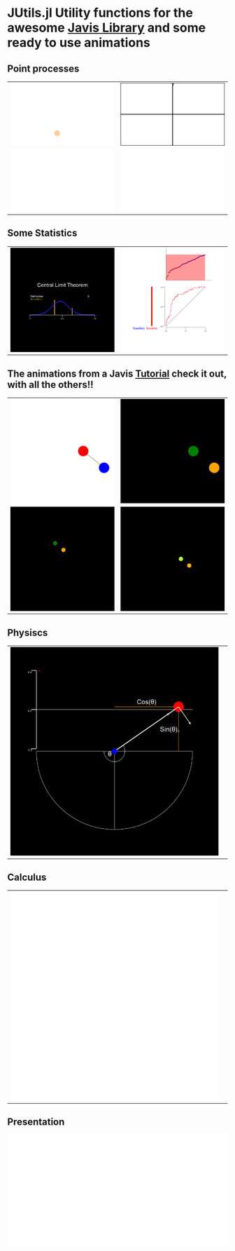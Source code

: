 # JUtils.jl Utility functions for the awesome [Javis Library](https://github.com/Wikunia/Javis.jl) and some ready to use animations


## Point processes 
|                                   |                                        |
|:-------------------------------------|:---------------------------------------|
| ![](output/poisson_point_process.gif) | ![](output/4_poisson_point_process.gif) |
| ![](output/boolean_point_process.gif) | ![](output/matern1_point_process.gif) |



## Some Statistics
|||
|-------------------------------------|-----------------------------|
| ![](output/central_limit_theorem.gif) | ![](output/roc_animation.gif) |


## The animations from a Javis [Tutorial](https://github.com/Wikunia/Javis.jl/blob/master/docs/src/tutorials/tutorial_8.md) check it out, with all the others!!
|||
|------------------------|------------------|
| ![](output/circle.gif)| ![](output/colored_dancing_circles.gif) |
| ![](output/1_moving_colored_dancing_circles.gif) | ![](output/4_moving_colored_dancing_circles.gif) |

## Physiscs
|||
|---|---|
|![](output/pendulum.gif)||

## Calculus
|||
|---|---|
|![](output/series_sum.gif)||

## Presentation
![](output/process_animation.gif)